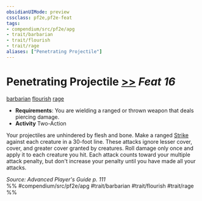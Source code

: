 ```yaml
---
obsidianUIMode: preview
cssclass: pf2e,pf2e-feat
tags:
- compendium/src/pf2e/apg
- trait/barbarian
- trait/flourish
- trait/rage
aliases: ["Penetrating Projectile"]
---
```

# Penetrating Projectile  [>>](rules/core-rulebook/chapter-9-playing-the-game.md#Actions "Two-Action") *Feat 16*  
[barbarian](rules/traits/barbarian.md)  [flourish](rules/traits/flourish.md)  [rage](rules/traits/rage.md)  

- **Requirements**: You are wielding a ranged or thrown weapon that deals piercing damage.
- **Activity** Two-Action

Your projectiles are unhindered by flesh and bone. Make a ranged [Strike](rules/actions/strike.md) against each creature in a 30-foot line. These attacks ignore lesser cover, cover, and greater cover granted by creatures. Roll damage only once and apply it to each creature you hit. Each attack counts toward your multiple attack penalty, but don't increase your penalty until you have made all your attacks.

*Source: Advanced Player's Guide p. 111*  
%% #compendium/src/pf2e/apg #trait/barbarian #trait/flourish #trait/rage %%